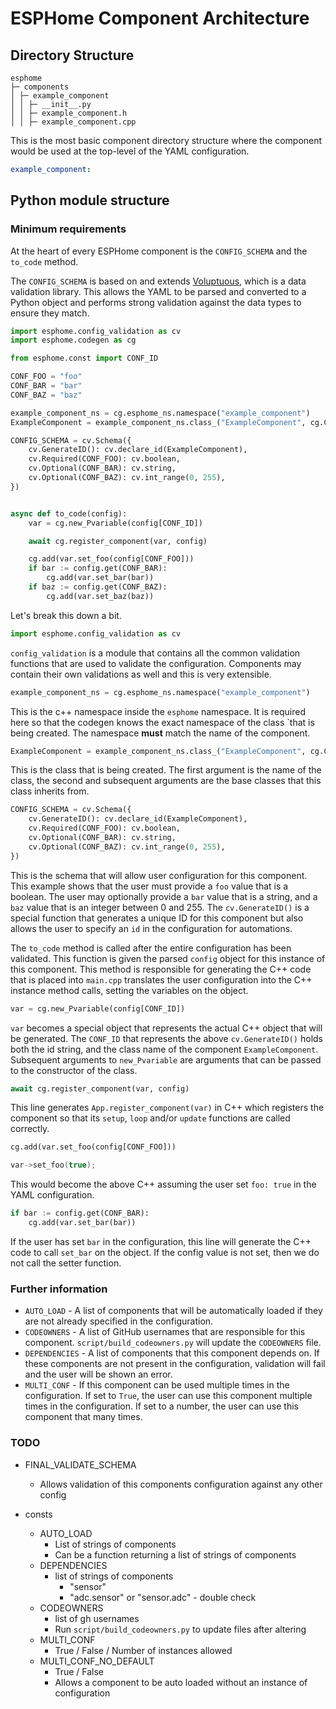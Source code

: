 # ESPHome Component Architecture



## Directory Structure

```
esphome
├─ components
│ ├─ example_component
│ │ ├─ __init__.py
│ │ ├─ example_component.h
│ │ ├─ example_component.cpp
```

This is the most basic component directory structure where the component would be used at the 
top-level of the YAML configuration.

```yaml
example_component:
```


## Python module structure

### Minimum requirements

At the heart of every ESPHome component is the `CONFIG_SCHEMA` and the `to_code` method.

The `CONFIG_SCHEMA` is based on and extends [Voluptuous](https://github.com/alecthomas/voluptuous), which is a 
data validation library. This allows the YAML to be parsed and converted to a Python object and performs
strong validation against the data types to ensure they match.

```python
import esphome.config_validation as cv
import esphome.codegen as cg

from esphome.const import CONF_ID

CONF_FOO = "foo"
CONF_BAR = "bar"
CONF_BAZ = "baz"

example_component_ns = cg.esphome_ns.namespace("example_component")
ExampleComponent = example_component_ns.class_("ExampleComponent", cg.Component)

CONFIG_SCHEMA = cv.Schema({
    cv.GenerateID(): cv.declare_id(ExampleComponent),
    cv.Required(CONF_FOO): cv.boolean,
    cv.Optional(CONF_BAR): cv.string,
    cv.Optional(CONF_BAZ): cv.int_range(0, 255),
})


async def to_code(config):
    var = cg.new_Pvariable(config[CONF_ID])

    await cg.register_component(var, config)

    cg.add(var.set_foo(config[CONF_FOO]))
    if bar := config.get(CONF_BAR):
        cg.add(var.set_bar(bar))
    if baz := config.get(CONF_BAZ):
        cg.add(var.set_baz(baz))
```

Let's break this down a bit.

```python
import esphome.config_validation as cv
```

`config_validation` is a module that contains all the common validation functions that are used to validate the configuration.
Components may contain their own validations as well and this is very extensible.


```python
example_component_ns = cg.esphome_ns.namespace("example_component")
```

This is the c++ namespace inside the `esphome` namespace. It is required here so that the codegen knows the exact 
namespace of the class `that is being created. The namespace **must** match the name of the component.


```python
ExampleComponent = example_component_ns.class_("ExampleComponent", cg.Component)
```

This is the class that is being created. The first argument is the name of the class, the second and subsequent 
arguments are the base classes that this class inherits from.

```python
CONFIG_SCHEMA = cv.Schema({
    cv.GenerateID(): cv.declare_id(ExampleComponent),
    cv.Required(CONF_FOO): cv.boolean,
    cv.Optional(CONF_BAR): cv.string,
    cv.Optional(CONF_BAZ): cv.int_range(0, 255),
})
```

This is the schema that will allow user configuration for this component. This example shows that the user must provide
a `foo` value that is a boolean. The user may optionally provide a `bar` value that is a string, and a `baz` value that is
an integer between 0 and 255. The `cv.GenerateID()` is a special function that generates a unique ID for this component but
also allows the user to specify an `id` in the configuration for automations.



The `to_code` method is called after the entire configuration has been validated. This function is given the
parsed `config` object for this instance of this component. This method is responsible for generating the
C++ code that is placed into `main.cpp` translates the user configuration into the C++ instance method calls,
setting the variables on the object.

```python
var = cg.new_Pvariable(config[CONF_ID])
```

`var` becomes a special object that represents the actual C++ object that will be generated. The `CONF_ID` that represents
the above `cv.GenerateID()` holds both the id string, and the class name of the component `ExampleComponent`. Subsequent arguments
to `new_Pvariable` are arguments that can be passed to the constructor of the class.

```python
await cg.register_component(var, config)
```

This line generates `App.register_component(var)` in C++ which registers the component so that its `setup`, `loop` and/or `update`
functions are called correctly.

```python 
cg.add(var.set_foo(config[CONF_FOO]))
```

```c++
var->set_foo(true);
```

This would become the above C++ assuming the user set `foo: true` in the YAML configuration.

```python
if bar := config.get(CONF_BAR):
    cg.add(var.set_bar(bar))
```

If the user has set `bar` in the configuration, this line will generate the C++ code to call `set_bar` on the object.
If the config value is not set, then we do not call the setter function.

### Further information

- `AUTO_LOAD` - A list of components that will be automatically loaded if they are not already specified in the configuration.
- `CODEOWNERS` - A list of GitHub usernames that are responsible for this component. `script/build_codeowners.py` will 
  update the `CODEOWNERS` file.
- `DEPENDENCIES` - A list of components that this component depends on. If these components are not present in the configuration,
  validation will fail and the user will be shown an error.
- `MULTI_CONF` - If this component can be used multiple times in the configuration. If set to `True`, the user can use this component
  multiple times in the configuration. If set to a number, the user can use this component that many times.



### TODO

- FINAL_VALIDATE_SCHEMA
  - Allows validation of this components configuration against any other config

- consts
  - AUTO_LOAD
    - List of strings of components
    - Can be a function returning a list of strings of components
  - DEPENDENCIES
    - list of strings of components
      - "sensor"
      - "adc.sensor" or "sensor.adc" - double check
  - CODEOWNERS
    - list of gh usernames
    - Run `script/build_codeowners.py` to update files after altering
  - MULTI_CONF
    - True / False / Number of instances allowed
  - MULTI_CONF_NO_DEFAULT
    - True / False
    - Allows a component to be auto loaded without an instance of configuration

